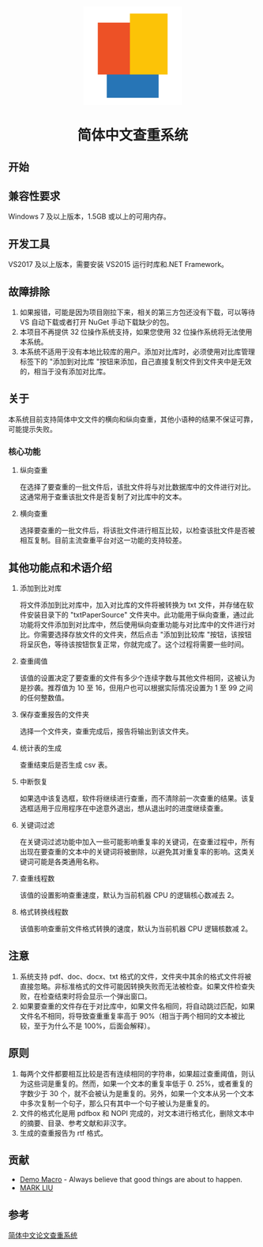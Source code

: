 ﻿<p align="center">
<img src="./resources/paper_checking_system.png" width="200" height="200" alt="简体中文查重系统" align=center />
</p>

<h1 align="center">简体中文查重系统</h1>

## 开始

## 兼容性要求

Windows 7 及以上版本，1.5GB 或以上的可用内存。

## 开发工具

VS2017 及以上版本，需要安装 VS2015 运行时库和.NET Framework。

## 故障排除

1. 如果报错，可能是因为项目刚拉下来，相关的第三方包还没有下载，可以等待 VS 自动下载或者打开 NuGet 手动下载缺少的包。
2. 本项目不再提供 32 位操作系统支持，如果您使用 32 位操作系统将无法使用本系统。
3. 本系统不适用于没有本地比较库的用户。添加对比库时，必须使用对比库管理标签下的 "添加到对比库 "按钮来添加，自己直接复制文件到文件夹中是无效的，相当于没有添加对比库。

## 关于

本系统目前支持简体中文文件的横向和纵向查重，其他小语种的结果不保证可靠，可能提示失败。

### 核心功能

1. 纵向查重

   在选择了要查重的一批文件后，该批文件将与对比数据库中的文件进行对比。这通常用于查重该批文件是否复制了对比库中的文本。

2. 横向查重

   选择要查重的一批文件后，将该批文件进行相互比较，以检查该批文件是否被相互复制。目前主流查重平台对这一功能的支持较差。

## 其他功能点和术语介绍

1. 添加到比对库

   将文件添加到比对库中，加入对比库的文件将被转换为 txt 文件，并存储在软件安装目录下的 "txtPaperSource" 文件夹中。此功能用于纵向查重，通过此功能将文件添加到对比库中，然后使用纵向查重功能与对比库中的文件进行对比。你需要选择存放文件的文件夹，然后点击 "添加到比较库 "按钮，该按钮将呈灰色，等待该按钮恢复正常，你就完成了。这个过程将需要一些时间。

2. 查重阈值

   该值的设置决定了要查重的文件有多少个连续字数与其他文件相同，这被认为是抄袭。推荐值为 10 至 16，但用户也可以根据实际情况设置为 1 至 99 之间的任何整数值。

3. 保存查重报告的文件夹

   选择一个文件夹，查重完成后，报告将输出到该文件夹。

4. 统计表的生成

   查重结束后是否生成 csv 表。

5. 中断恢复

   如果选中该复选框，软件将继续进行查重，而不清除前一次查重的结果。该复选框适用于应用程序在中途意外退出，想从退出时的进度继续查重。

6. 关键词过滤

   在关键词过滤功能中加入一些可能影响重复率的关键词，在查重过程中，所有出现在要查重的文本中的关键词将被删除，以避免其对重复率的影响。这类关键词可能是各类通用名称。

7. 查重线程数

   该值的设置影响查重速度，默认为当前机器 CPU 的逻辑核心数减去 2。

8. 格式转换线程数

   该值影响查重前文件格式转换的速度，默认为当前机器 CPU 逻辑核数减 2。

## 注意

1. 系统支持 pdf、doc、docx、txt 格式的文件，文件夹中其余的格式文件将被直接忽略。非标准格式的文件可能因转换失败而无法被检查。如果文件检查失败，在检查结束时将会显示一个弹出窗口。
2. 如果要查重的文件存在于对比库中，如果文件名相同，将自动跳过匹配，如果文件名不相同，将导致查重重复率高于 90%（相当于两个相同的文本被比较，至于为什么不是 100%，后面会解释）。

## 原则

1. 每两个文件都要相互比较是否有连续相同的字符串，如果超过查重阈值，则认为这些词是重复的。然而，如果一个文本的重复率低于 0. 25%，或者重复的字数少于 30 个，就不会被认为是重复的。另外，如果一个文本从另一个文本中多次复制一个句子，那么只有其中一个句子被认为是重复的。
2. 文件的格式化是用 pdfbox 和 NOPI 完成的，对文本进行格式化，删除文本中的摘要、目录、参考文献和非汉字。
3. 生成的查重报告为 rtf 格式。

## 贡献

- [Demo Macro](https://github.com/DemoMacro) - Always believe that good things are about to happen.
- [MARK LIU](https://github.com/tianlian0)

## 参考

[简体中文论文查重系统](https://github.com/tianlian0/paper_checking_system)
